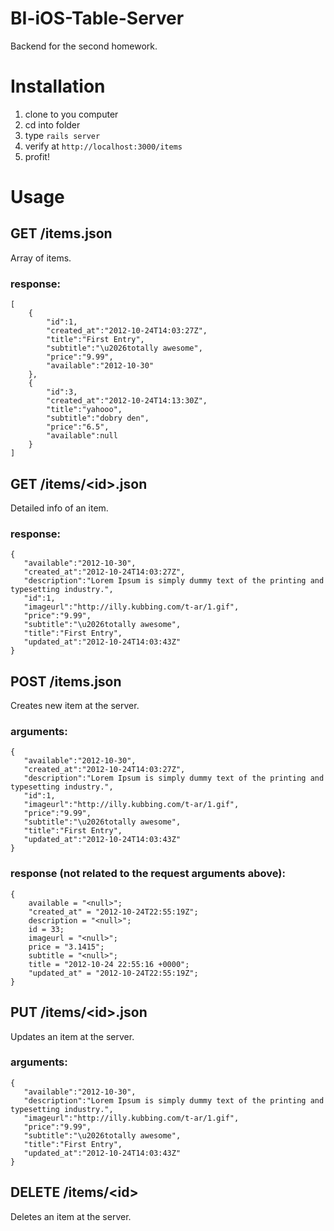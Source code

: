 # BI-iOS-Table-Server

Backend for the second homework.

# Installation

1. clone to you computer
2. cd into folder
3. type `rails server`
4. verify at `http://localhost:3000/items`
5. profit!

# Usage

## GET /items.json

Array of items.

### response:

	[
   		{
      		"id":1,
      		"created_at":"2012-10-24T14:03:27Z",
      		"title":"First Entry",
      		"subtitle":"\u2026totally awesome",
      		"price":"9.99",
      		"available":"2012-10-30"
   		},
   		{
      		"id":3,
      		"created_at":"2012-10-24T14:13:30Z",
      		"title":"yahooo",
      		"subtitle":"dobry den",
      		"price":"6.5",
      		"available":null
   		}
   	]
	
## GET /items/\<id\>.json

Detailed info of an item.

### response:

	{
	   "available":"2012-10-30",
	   "created_at":"2012-10-24T14:03:27Z",
	   "description":"Lorem Ipsum is simply dummy text of the printing and typesetting industry.",
	   "id":1,
	   "imageurl":"http://illy.kubbing.com/t-ar/1.gif",
	   "price":"9.99",
	   "subtitle":"\u2026totally awesome",
	   "title":"First Entry",
	   "updated_at":"2012-10-24T14:03:43Z"
	}
	
## POST /items.json

Creates new item at the server.

### arguments:

	{
	   "available":"2012-10-30",
	   "created_at":"2012-10-24T14:03:27Z",
	   "description":"Lorem Ipsum is simply dummy text of the printing and typesetting industry.",
	   "id":1,
	   "imageurl":"http://illy.kubbing.com/t-ar/1.gif",
	   "price":"9.99",
	   "subtitle":"\u2026totally awesome",
	   "title":"First Entry",
	   "updated_at":"2012-10-24T14:03:43Z"
	}
	
### response (not related to the request arguments above):

	{
	    available = "<null>";
	    "created_at" = "2012-10-24T22:55:19Z";
	    description = "<null>";
	    id = 33;
	    imageurl = "<null>";
	    price = "3.1415";
	    subtitle = "<null>";
	    title = "2012-10-24 22:55:16 +0000";
	    "updated_at" = "2012-10-24T22:55:19Z";
	}

	
## PUT /items/\<id\>.json

Updates an item at the server.

### arguments:

	{
	   "available":"2012-10-30",
	   "description":"Lorem Ipsum is simply dummy text of the printing and typesetting industry.",
	   "imageurl":"http://illy.kubbing.com/t-ar/1.gif",
	   "price":"9.99",
	   "subtitle":"\u2026totally awesome",
	   "title":"First Entry",
	   "updated_at":"2012-10-24T14:03:43Z"
	}
	
## DELETE /items/\<id\>

Deletes an item at the server.